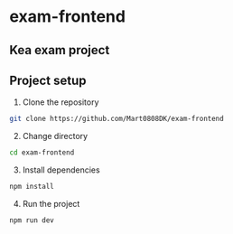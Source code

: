 # exam-frontend

## Kea exam project

## Project setup
1. Clone the repository
```bash
git clone https://github.com/Mart0808DK/exam-frontend
```

2. Change directory
```bash
cd exam-frontend
```

3. Install dependencies
```bash
npm install
```

4. Run the project
```bash
npm run dev
```